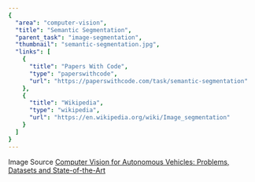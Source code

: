 ```yaml
---
{
  "area": "computer-vision",
  "title": "Semantic Segmentation",
  "parent_task": "image-segmentation",
  "thumbnail": "semantic-segmentation.jpg",
  "links": [
    {
      "title": "Papers With Code",
      "type": "paperswithcode",
      "url": "https://paperswithcode.com/task/semantic-segmentation"
    },
    {
      "title": "Wikipedia",
      "type": "wikipedia",
      "url": "https://en.wikipedia.org/wiki/Image_segmentation"
    }
  ]
}
---
```

Image Source [Computer Vision for Autonomous Vehicles: Problems, Datasets and State-of-the-Art](https://arxiv.org/pdf/1704.05519.pdf)
